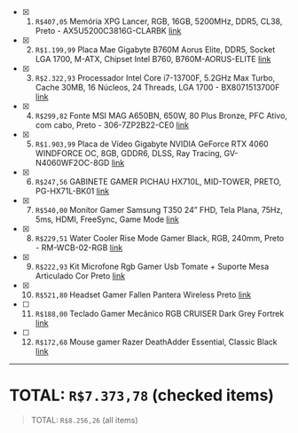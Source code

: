 - [x] 1. `R$407,05` Memória XPG Lancer, RGB, 16GB, 5200MHz, DDR5, CL38, Preto - AX5U5200C3816G-CLARBK [link][ram]

- [x] 2. `R$1.199,99` Placa Mae Gigabyte B760M Aorus Elite, DDR5, Socket LGA 1700, M-ATX, Chipset Intel B760, B760M-AORUS-ELITE [link][placa_mae]

- [x] 3. `R$2.322,93` Processador Intel Core i7-13700F, 5.2GHz Max Turbo, Cache 30MB, 16 Núcleos, 24 Threads, LGA 1700 - BX8071513700F [link][processador]

- [x] 4. `R$299,82` Fonte MSI MAG A650BN, 650W, 80 Plus Bronze, PFC Ativo, com cabo, Preto - 306-7ZP2B22-CE0 [link][fonte]

- [x] 5. `R$1.903,99` Placa de Vídeo Gigabyte NVIDIA GeForce RTX 4060 WINDFORCE OC, 8GB, GDDR6, DLSS, Ray Tracing, GV-N4060WF2OC-8GD [link][placa_video]

- [x] 6. `R$247,56` GABINETE GAMER PICHAU HX710L, MID-TOWER, PRETO, PG-HX71L-BK01 [link][gabinete]

- [x] 7. `R$540,00` Monitor Gamer Samsung T350 24” FHD, Tela Plana, 75Hz, 5ms, HDMI, FreeSync, Game Mode [link][monitor]

- [x] 8. `R$229,51` Water Cooler Rise Mode Gamer Black, RGB, 240mm, Preto - RM-WCB-02-RGB [link][water_cooler]

- [x] 9. `R$222,93` Kit Microfone Rgb Gamer Usb Tomate + Suporte Mesa Articulado Cor Preto [link][mic]

- [x] 10. `R$521,80` Headset Gamer Fallen Pantera Wireless Preto [link][headset]

- [ ] 11. `R$188,00` Teclado Gamer Mecânico RGB CRUISER Dark Grey Fortrek [link][teclado]

- [ ] 12. `R$172,68` Mouse gamer Razer DeathAdder Essential, Classic Black [link][mouse]

---
# TOTAL: `R$7.373,78` (checked items)
> TOTAL: `R$8.256,26` (all items)

[ram]: https://www.kabum.com.br/produto/259455/memoria-xpg-lancer-rgb-16gb-5200mhz-ddr5-cl38-preto-ax5u5200c3816g-clarbk?gad_source=1
[placa_mae]: https://www.pichau.com.br/placa-mae-gigabyte-b760m-aorus-elite-ddr5-socket-lga-1700-m-atx-chipset-intel-b760-b760m-aorus-elite?gad_source=1
[processador]: https://www.kabum.com.br/produto/405763/processador-intel-core-i7-13700f-5-2ghz-max-turbo-cache-30mb-16-nucleos-24-threads-lga-1700-bx8071513700f?gad_source=1
[fonte]: https://www.kabum.com.br/produto/369658/fonte-msi-mag-a650bn-650w-80-plus-bronze-pfc-ativo-com-cabo-preto-306-7zp2b22-ce0?gad_source=1
[placa_video]: https://www.terabyteshop.com.br/produto/25235/placa-de-video-gigabyte-nvidia-geforce-rtx-4060-windforce-oc-8gbgddr6-dlss-ray-tracing-gv-n4060wf2oc-8gd?gad_source=1
[gabinete]: https://www.pichau.com.br/gabinete-gamer-pichau-hx710l-mid-tower-preto-pg-hx71l-bk01?gad_source=1
[monitor]: https://www.mercadolivre.com.br/monitor-gamer-samsung-t350-24-fhd-tela-plana-75hz-5ms-hdmi-freesync-game-mode/p/MLB17360590#polycard_client=storefronts&type=product&tracking_id=8e231052-0d3d-4a37-a95d-359e55a4daba&source=eshops&wid=MLB3402379551
[water_cooler]: https://www.kabum.com.br/produto/130043/water-cooler-rise-mode-gamer-black-rgb-240mm-preto-rm-wcb-02-rgb?gad_source=1
[mic]: https://www.mercadolivre.com.br/kit-microfone-rgb-gamer-usb-tomate-suporte-mesa-articulado-cor-preto/p/MLB25832581?item_id=MLB4159483640&from=gshop&matt_tool=36625289&matt_word=&matt_source=google&matt_campaign_id=14300459467&matt_ad_group_id=126793518156&matt_match_type=&matt_network=g&matt_device=c&matt_creative=543111991151&matt_keyword=&matt_ad_position=&matt_ad_type=pla&matt_merchant_id=735098639&matt_product_id=MLB25832581-product&matt_product_partition_id=1818115212465&matt_target_id=aud-1966919989813:pla-1818115212465&cq_src=google_ads&cq_cmp=14300459467&cq_net=g&cq_plt=gp&cq_med=pla&gad_source=1
[headset]: https://www.fallenstore.com.br/produto/883-headset-gamer-fallen-pantera-wireless-preto?gad_source=1
[teclado]: https://www.amazon.com.br/Teclado-Gamer-Mec%C3%A2nico-CRUISER-Fortrek/dp/B08HVD1R9V/ref=asc_df_B08HVD1R9V/?hvadid=379726010793&hvpos=&hvnetw=g&hvrand=16588036608740604502&hvpone=&hvptwo=&hvqmt=&hvdev=c&hvdvcmdl=&hvlocint=&hvlocphy=9100575&hvtargid=pla-1406284000795&psc=1&mcid=f15be8728048370b9f80d089b687445c
[mouse]: https://www.amazon.com.br/dp/B094PS5RZQ?ref_=cm_sw_r_apin_dp_N2GP1D630KXPKSMKJVHB&language=pt-BR
